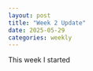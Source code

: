 ```yaml
---
layout: post
title: "Week 2 Update"
date: 2025-05-29
categories: weekly
---
```


This week I started 
